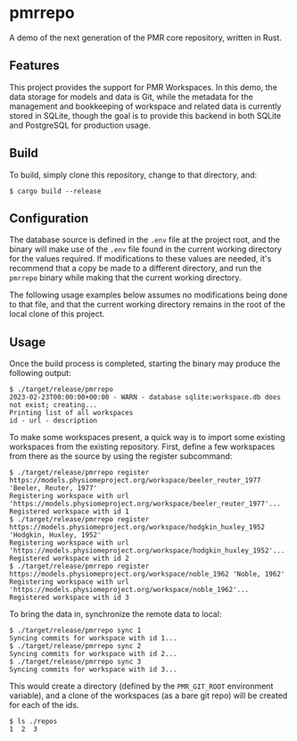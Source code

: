 # pmrrepo

A demo of the next generation of the PMR core repository, written in
Rust.

## Features

This project provides the support for PMR Workspaces.  In this demo, the
data storage for models and data is Git, while the metadata for the
management and bookkeeping of workspace and related data is currently
stored in SQLite, though the goal is to provide this backend in both
SQLite and PostgreSQL for production usage.

## Build

To build, simply clone this repository, change to that directory, and:

```console
$ cargo build --release
```

## Configuration

The database source is defined in the `.env` file at the project root,
and the binary will make use of the `.env` file found in the current
working directory for the values required.  If modifications to these
values are needed, it's recommend that a copy be made to a different
directory, and run the `pmrrepo` binary while making that the current
working directory.

The following usage examples below assumes no modifications being done
to that file, and that the current working directory remains in the
root of the local clone of this project.

## Usage

Once the build process is completed, starting the binary may produce the
following output:

```console
$ ./target/release/pmrrepo
2023-02-23T00:00:00+00:00 - WARN - database sqlite:workspace.db does not exist; creating...
Printing list of all workspaces
id - url - description
```

To make some workspaces present, a quick way is to import some existing
workspaces from the existing repository.  First, define a few workspaces
from there as the source by using the register subcommand:

```console
$ ./target/release/pmrrepo register https://models.physiomeproject.org/workspace/beeler_reuter_1977 'Beeler, Reuter, 1977'
Registering workspace with url 'https://models.physiomeproject.org/workspace/beeler_reuter_1977'...
Registered workspace with id 1
$ ./target/release/pmrrepo register https://models.physiomeproject.org/workspace/hodgkin_huxley_1952 'Hodgkin, Huxley, 1952'
Registering workspace with url 'https://models.physiomeproject.org/workspace/hodgkin_huxley_1952'...
Registered workspace with id 2
$ ./target/release/pmrrepo register https://models.physiomeproject.org/workspace/noble_1962 'Noble, 1962'
Registering workspace with url 'https://models.physiomeproject.org/workspace/noble_1962'...
Registered workspace with id 3
```

To bring the data in, synchronize the remote data to local:

```console
$ ./target/release/pmrrepo sync 1
Syncing commits for workspace with id 1...
$ ./target/release/pmrrepo sync 2
Syncing commits for workspace with id 2...
$ ./target/release/pmrrepo sync 3
Syncing commits for workspace with id 3...
```

This would create a directory (defined by the `PMR_GIT_ROOT` environment
variable), and a clone of the workspaces (as a bare git repo) will be
created for each of the ids.

```console
$ ls ./repos
1  2  3
```
